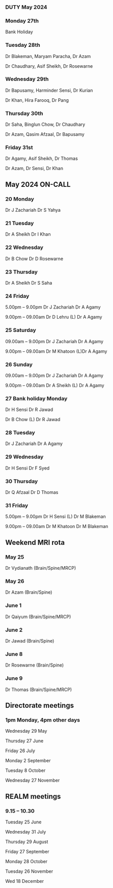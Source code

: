 

### DUTY May 2024

### Monday 27th
Bank Holiday

### Tuesday 28th
Dr Blakeman, Maryam Paracha, Dr Azam

Dr Chaudhary, Asif Sheikh, Dr Rosewarne

### Wednesday 29th
Dr Bapusamy, Harminder Sensi, Dr Kurian

Dr Khan, Hira Farooq, Dr Pang

### Thursday 30th
Dr Saha, Binglun Chow, Dr Chaudhary

Dr Azam, Qasim Afzaal, Dr Bapusamy


### Friday 31st
Dr Agamy, Asif Sheikh, Dr Thomas

Dr Azam, Dr Sensi, Dr Khan


## May 2024 ON-CALL

 
### 20	Monday				
Dr J Zachariah	Dr S Yahya

### 21	Tuesday				
Dr A Sheikh	Dr I Khan

### 22	Wednesday			
Dr B Chow	Dr D Rosewarne

### 23	Thursday			
Dr A Sheikh	Dr S Saha 

### 24	Friday 
5.00pm – 9.00pm		Dr J Zachariah	Dr A Agamy

9.00pm – 09.00am	Dr D Lehru (L)	Dr A Agamy
 
### 25	Saturday 
09.00am – 9.00pm	Dr J Zachariah	Dr A Agamy

9.00pm – 09.00am	Dr M Khatoon (L)Dr A Agamy
 
### 26	Sunday 
09.00am – 9.00pm	Dr J Zachariah	Dr A Agamy

9.00pm – 09.00am	Dr A Sheikh (L)	Dr A Agamy

### 27	Bank holiday Monday		
Dr H Sensi	Dr R Jawad

Dr B Chow (L)	Dr R Jawad

### 28	Tuesday				
Dr J Zachariah	Dr A Agamy

### 29	Wednesday			
Dr H Sensi	Dr F Syed

### 30	Thursday			
Dr Q Afzaal	Dr D Thomas

### 31	Friday 
5.00pm – 9.00pm	Dr H Sensi (L)	Dr M Blakeman

9.00pm – 09.00am Dr M Khatoon	Dr M Blakeman


## Weekend MRI rota
		
### May 25

Dr Vydianath 	(Brain/Spine/MRCP)

### May 26

Dr Azam	(Brain/Spine)

		
### June 1

Dr Qaiyum	(Brain/Spine/MRCP)

### June 2

Dr Jawad	(Brain/Spine)

### June 8

Dr Rosewarne	(Brain/Spine)

### June 9

Dr Thomas	(Brain/Spine/MRCP)


## Directorate meetings  
### 1pm Monday, 4pm other days


Wednesday 29 May

Thursday 27 June

Friday 26 July

Monday 2 September

Tuesday 8 October

Wednesday 27 November


## REALM meetings
### 9.15 – 10.30


Tuesday 25 June 	

Wednesday 31 July 	

Thursday 29 August	

Friday 27 September

Monday 28 October  

Tuesday 26 November		

Wed 18 December	




